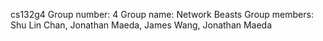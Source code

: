 cs132g4
Group number: 4
Group name: Network Beasts
Group members: Shu Lin Chan, Jonathan Maeda, James Wang, Jonathan Maeda
